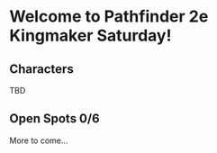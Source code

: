 # Welcome to Pathfinder 2e Kingmaker Saturday!

## Characters
TBD

## Open Spots 0/6

More to come...